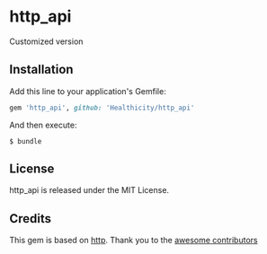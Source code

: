# http_api

Customized version

## Installation
Add this line to your application's Gemfile:

```ruby
gem 'http_api', github: 'Healthicity/http_api'
```

And then execute:
    
    $ bundle

## License

http_api is released under the MIT License.

## Credits
This gem is based on [http](https://github.com/httprb/http). Thank you to the [awesome contributors](https://github.com/sass/sassc-rails/graphs/contributors)

